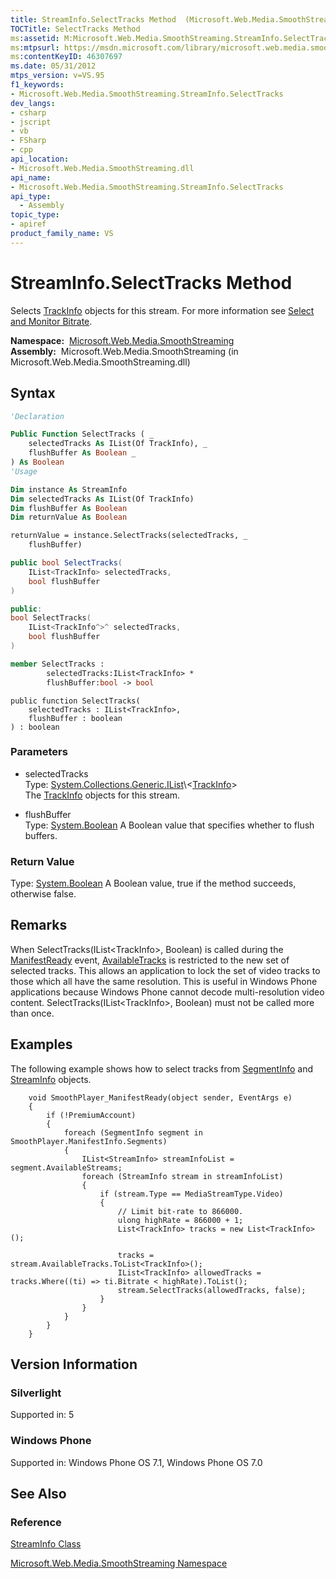 ```yaml
---
title: StreamInfo.SelectTracks Method  (Microsoft.Web.Media.SmoothStreaming)
TOCTitle: SelectTracks Method
ms:assetid: M:Microsoft.Web.Media.SmoothStreaming.StreamInfo.SelectTracks(System.Collections.Generic.IList{Microsoft.Web.Media.SmoothStreaming.TrackInfo},System.Boolean)
ms:mtpsurl: https://msdn.microsoft.com/library/microsoft.web.media.smoothstreaming.streaminfo.selecttracks(v=VS.95)
ms:contentKeyID: 46307697
ms.date: 05/31/2012
mtps_version: v=VS.95
f1_keywords:
- Microsoft.Web.Media.SmoothStreaming.StreamInfo.SelectTracks
dev_langs:
- csharp
- jscript
- vb
- FSharp
- cpp
api_location:
- Microsoft.Web.Media.SmoothStreaming.dll
api_name:
- Microsoft.Web.Media.SmoothStreaming.StreamInfo.SelectTracks
api_type:
  - Assembly
topic_type:
- apiref
product_family_name: VS
---
```


# StreamInfo.SelectTracks Method

Selects [TrackInfo](trackinfo-class-microsoft-web-media-smoothstreaming_1.md) objects for this stream. For more information see [Select and Monitor Bitrate](select-and-monitor-bitrate.md).

**Namespace:**  [Microsoft.Web.Media.SmoothStreaming](microsoft-web-media-smoothstreaming-namespace_1.md)  
**Assembly:**  Microsoft.Web.Media.SmoothStreaming (in Microsoft.Web.Media.SmoothStreaming.dll)

## Syntax

```vb
'Declaration

Public Function SelectTracks ( _
    selectedTracks As IList(Of TrackInfo), _
    flushBuffer As Boolean _
) As Boolean
'Usage

Dim instance As StreamInfo
Dim selectedTracks As IList(Of TrackInfo)
Dim flushBuffer As Boolean
Dim returnValue As Boolean

returnValue = instance.SelectTracks(selectedTracks, _
    flushBuffer)
```

```csharp
public bool SelectTracks(
    IList<TrackInfo> selectedTracks,
    bool flushBuffer
)
```

```cpp
public:
bool SelectTracks(
    IList<TrackInfo^>^ selectedTracks, 
    bool flushBuffer
)
```

``` fsharp
member SelectTracks : 
        selectedTracks:IList<TrackInfo> * 
        flushBuffer:bool -> bool 
```

```jscript
public function SelectTracks(
    selectedTracks : IList<TrackInfo>, 
    flushBuffer : boolean
) : boolean
```

### Parameters

  - selectedTracks  
    Type: [System.Collections.Generic.IList](https://msdn.microsoft.com/library/5y536ey6\(v=vs.95\))\<[TrackInfo](trackinfo-class-microsoft-web-media-smoothstreaming_1.md)\>  
    The [TrackInfo](trackinfo-class-microsoft-web-media-smoothstreaming_1.md) objects for this stream.

<!-- end list -->

  - flushBuffer  
    Type: [System.Boolean](https://msdn.microsoft.com/library/a28wyd50\(v=vs.95\))  
    A Boolean value that specifies whether to flush buffers.

### Return Value

Type: [System.Boolean](https://msdn.microsoft.com/library/a28wyd50\(v=vs.95\))  
A Boolean value, true if the method succeeds, otherwise false.

## Remarks

When SelectTracks(IList\<TrackInfo\>, Boolean) is called during the [ManifestReady](smoothstreamingmediaelement-manifestready-event-microsoft-web-media-smoothstreaming_1.md) event, [AvailableTracks](streaminfo-availabletracks-property-microsoft-web-media-smoothstreaming_1.md) is restricted to the new set of selected tracks. This allows an application to lock the set of video tracks to those which all have the same resolution. This is useful in Windows Phone applications because Windows Phone cannot decode multi-resolution video content. SelectTracks(IList\<TrackInfo\>, Boolean) must not be called more than once.

## Examples

The following example shows how to select tracks from [SegmentInfo](segmentinfo-class-microsoft-web-media-smoothstreaming_1.md) and [StreamInfo](streaminfo-class-microsoft-web-media-smoothstreaming_1.md) objects.

``` 
    void SmoothPlayer_ManifestReady(object sender, EventArgs e)
    {
        if (!PremiumAccount)
        {
            foreach (SegmentInfo segment in SmoothPlayer.ManifestInfo.Segments)
            {
                IList<StreamInfo> streamInfoList = segment.AvailableStreams;
                foreach (StreamInfo stream in streamInfoList)
                {
                    if (stream.Type == MediaStreamType.Video)
                    {
                        // Limit bit-rate to 866000.
                        ulong highRate = 866000 + 1;
                        List<TrackInfo> tracks = new List<TrackInfo>();

                        tracks = stream.AvailableTracks.ToList<TrackInfo>();
                        IList<TrackInfo> allowedTracks = tracks.Where((ti) => ti.Bitrate < highRate).ToList();
                        stream.SelectTracks(allowedTracks, false);
                    }
                }
            }
        }
    }
```

## Version Information

### Silverlight

Supported in: 5  

### Windows Phone

Supported in: Windows Phone OS 7.1, Windows Phone OS 7.0  

## See Also

### Reference

[StreamInfo Class](streaminfo-class-microsoft-web-media-smoothstreaming_1.md)

[Microsoft.Web.Media.SmoothStreaming Namespace](microsoft-web-media-smoothstreaming-namespace_1.md)
